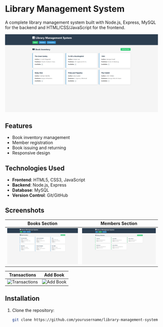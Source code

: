 # Library Management System

A complete library management system built with Node.js, Express, MySQL for the backend and HTML/CSS/JavaScript for the frontend.

![Dashboard View](./screenshots/books_section.png)

## Features

- Book inventory management
- Member registration
- Book issuing and returning
- Responsive design

## Technologies Used

- **Frontend**: HTML5, CSS3, JavaScript
- **Backend**: Node.js, Express
- **Database**: MySQL
- **Version Control**: Git/GitHub

## Screenshots

| Books Section | Members Section |
|--------------|----------------|
| ![Books](./screenshots/books_section.png) | ![Members](./screenshots/members_section.png) |

| Transactions | Add Book |
|-------------|----------|
| ![Transactions](./screenshots/transactions-section.png) | ![Add Book](./screenshots/add-book-modal.png) |

## Installation

1. Clone the repository:
   ```bash
   git clone https://github.com/yourusername/library-management-system.git